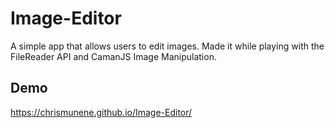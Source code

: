 # Image-Editor
A simple app that allows users to edit images. Made it while playing with the FileReader API and CamanJS Image Manipulation.

## Demo
https://chrismunene.github.io/Image-Editor/
